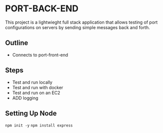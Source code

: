 # PORT-BACK-END
This project is a lightwieght full stack application that allows testing of port configurations on servers by sending simple messages back and forth.

## Outline
- Connects to port-front-end

## Steps
- Test and run locally
- Test and run with docker
- Test and run on an EC2
- ADD logging

## Setting Up Node
`npm init -y`
`npm install express`